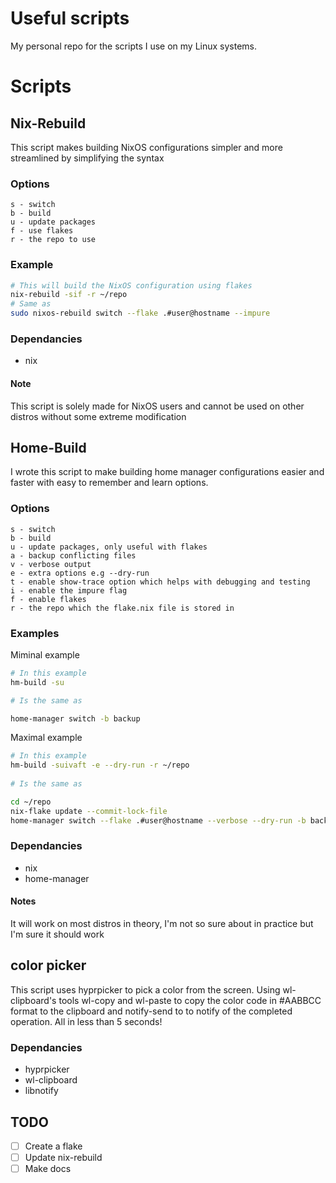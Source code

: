 # Useful scripts
My personal repo for the scripts I use on my Linux systems.

# Scripts

## Nix-Rebuild
This script makes building NixOS configurations simpler and more streamlined by simplifying the syntax
### Options
```
s - switch
b - build
u - update packages
f - use flakes
r - the repo to use
``` 
### Example
```bash
# This will build the NixOS configuration using flakes
nix-rebuild -sif -r ~/repo
# Same as
sudo nixos-rebuild switch --flake .#user@hostname --impure
```
### Dependancies
- nix
#### Note
This script is solely made for NixOS users and cannot be used on other distros without some extreme modification

## Home-Build
I wrote this script to make building home manager configurations easier and faster with easy to remember and learn options.

### Options
```
s - switch
b - build
u - update packages, only useful with flakes
a - backup conflicting files
v - verbose output
e - extra options e.g --dry-run
t - enable show-trace option which helps with debugging and testing
i - enable the impure flag
f - enable flakes
r - the repo which the flake.nix file is stored in
```
### Examples
Miminal example
```bash
# In this example
hm-build -su

# Is the same as

home-manager switch -b backup
```
Maximal example 
<!--- 
   Is maximal even a word? 
--->
```bash
# In this example
hm-build -suivaft -e --dry-run -r ~/repo
 
# Is the same as

cd ~/repo 
nix-flake update --commit-lock-file
home-manager switch --flake .#user@hostname --verbose --dry-run -b backup --impure --show-trace
```
### Dependancies
- nix
- home-manager
#### Notes
It will work on most distros in theory, I'm not so sure about in practice but I'm sure it should work

## color picker
This script uses hyprpicker to pick a color from the screen. Using wl-clipboard's tools wl-copy and wl-paste to copy the color code in #AABBCC format to the clipboard and notify-send to to notify of the completed operation. All in less than 5 seconds!
### Dependancies
- hyprpicker
- wl-clipboard
- libnotify

<!---
# Installation
Coming out someday

## The flake, for nix users, currently a WIP

You can add this to your flake.nix inputs
```nix
    useful-scripts = "github:Daru-san/useful-scripts";
```
<hr>
Install on nix
```
   {pkgs, inputs}:{
     environment.systemPackges = [
       inputs.useful-scripts.packages.${pkgs.system}.hm-build
       inputs.useful-scripts.packages.${pkgs.system}.color-picker
     ];
   }
```
<hr>
Install on home manager
```
   {pkgs, inputs}:{
     home.packages = [
       inputs.useful-scripts.packages.${pkgs.system}.hm-build
       inputs.useful-scripts.packages.${pkgs.system}.color-picker
     ];
   }
```
--->

## TODO
- [ ] Create a flake
- [ ] Update nix-rebuild
- [ ] Make docs

